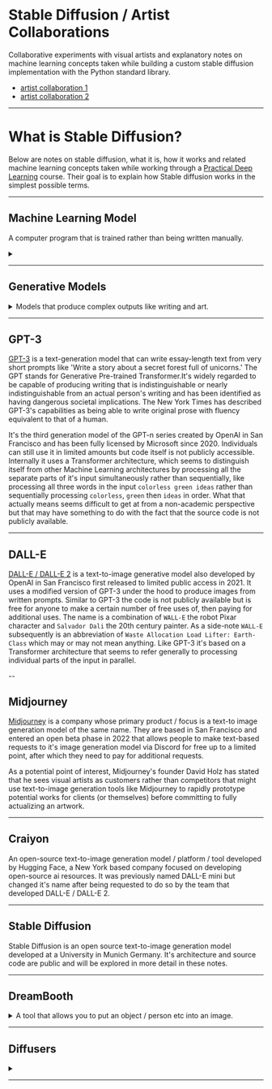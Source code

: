 # Stable Diffusion / Artist Collaborations

Collaborative experiments with visual artists and explanatory notes on machine learning concepts taken while building a custom stable diffusion implementation with the Python standard library.
* [artist collaboration 1](https://tombetthauser.github.io/stable-diffusion)
* [artist collaboration 2](https://tombetthauser.github.io/stable-diffusion/artist-2)

<!-- * [favorite output images](/assets/image-set-1/favorite-output-images.md) -->
<!-- * [all output images](/assets/image-set-1/all-output-images.md) -->
<!-- * [training images](/assets/image-set-1/training-images.md) -->

---

# What is Stable Diffusion?

Below are notes on stable diffusion, what it is, how it works and related machine learning concepts taken while working through a [Practical Deep Learning](https://course.fast.ai/) course. Their goal is to explain how Stable diffusion works in the simplest possible terms.

---

## Machine Learning Model

A computer program that is trained rather than being written manually.

<details>
  <summary>
  </summary><br>

  In it's simplest form, Machine Learning seems to just be a particular strategy for getting a computer to do a complex task. Say you want a computer to be able to do something like play chess or tell you if an image has a blue horse in it or not. A programmer tries to write some code that does this and realizes its crazy to try to manually code for every possible situation. So they pivot to a Machine Learning approach where they set up a training scenario that allows some code to write itself, making educated guesses on how to get the desired output with a wide variety of input and reinforcing itself in small parts when it's successful until it has a working version of itself. 

  This working version is often called a model and can consistently tell me what I wanted it to tell me, like if a random input image has a blue horse in it or not. They usually aren't perfect, maybe our blue horse identification model is accurate 92% of the time, but it can work consistently with literally any range input. if the programmer who set up this training scenario looked at the code inside the model they wouldn't necessarily have any idea why it was doing any individual thing it was doing, because they just coded the training not the model. This seems to cover what machine learning is in a very general sense, but is probably not a perfect explanation by any means. Head to [wikipedia](https://en.wikipedia.org/wiki/Machine_learning) for more obviously.

</details>


---


## Generative Models

<details>
  <summary>
    Models that produce complex outputs like writing and art.
  </summary><br>

  Generative Models [seem to be an extremely academic subject](https://en.wikipedia.org/wiki/Generative_model) that might lean more towards math than programming. But in practical computer programming terms they seem generally be a kind of reversal of identification models. For instance if a programmer trained a machine learning model to identify if there was a blue horse in an image it would spit out some kind of simple `yes, there's a blue horse in this image` or `no, there's no blue horse in this image`. If we were trying to make sure no one was allowed to post images of blue horses on a website or return a bunch of images of blue horses in search engine results this would be an extremely practical tool. But if we wanted to do something weirder that programmer could potentially reverse that model so that it took `yes, there's a blue horse in this image` as the input and then output a completely made up image that had a horse in it. This would be purely based on all the model's unintelligible internal code and would probably look a little weird since it wasn't directly based on anything real. This also doesn't have as many obvious practical applications, but it clearly seems to be a very powerful tool. 

</details>


---

## GPT-3

[GPT-3](https://en.wikipedia.org/wiki/GPT-3) is a text-generation model that can write essay-length text from very short prompts like 'Write a story about a secret forest full of unicorns.' The GPT stands for Generative Pre-trained Transformer.It's widely regarded to be capable of producing writing that is indistinguishable or nearly indistinguishable from an actual person's writing and has been identified as having dangerous societal implications. The New York Times has described GPT-3's capabilities as being able to write original prose with fluency equivalent to that of a human. 

It's the third generation model of the GPT-n series created by OpenAI in San Francisco and has been fully licensed by Microsoft since 2020. Individuals can still use it in limited amounts but code itself is not publicly accessible. Internally it uses a Transformer architecture, which seems to distinguish itself from other Machine Learning architectures by processing all the separate parts of it's input simultaneously rather than sequentially, like processing all three words in the input `colorless green ideas` rather than sequentially processing `colorless`, `green` then `ideas` in order. What that actually means seems difficult to get at from a non-academic perspective but that may have something to do with the fact that the source code is not publicly available.

---

## DALL-E

[DALL-E / DALL-E 2](https://en.wikipedia.org/wiki/DALL-E) is a text-to-image generative model also developed by OpenAI in San Francisco first released to limited public access in 2021. It uses a modified version of GPT-3 under the hood to produce images from written prompts. Similar to GPT-3 the code is not publicly available but is free for anyone to make a certain number of free uses of, then paying for additional uses. The name is a combination of `WALL-E` the robot Pixar character and `Salvador Dali` the 20th century painter. As a side-note `WALL-E` subsequently is an abbreviation of `Waste Allocation Load Lifter: Earth-Class` which may or may not mean anything. Like GPT-3 it's based on a Transformer architecture that seems to refer generally to processing individual parts of the input in parallel.

--

## Midjourney

[Midjourney](https://en.wikipedia.org/wiki/Midjourney) is a company whose primary product / focus is a text-to image generation model of the same name. They are based in San Francisco and entered an open beta phase in 2022 that allows people to make text-based requests to it's image generation model via Discord for free up to a limited point, after which they need to pay for additional requests.

As a potential point of interest, Midjourney's founder David Holz has stated that he sees visual artists as customers rather than competitors that might use text-to-image generation tools like Midjourney to rapidly prototype potential works for clients (or themselves) before committing to fully actualizing an artwork.

---

## Craiyon

An open-source text-to-image generation model / platform / tool developed by Hugging Face, a New York based company focused on developing open-source ai resources. It was previously named DALL-E mini but changed it's name after being requested to do so by the team that developed DALL-E / DALL-E 2.

---

## Stable Diffusion

Stable Diffusion is an open source text-to-image generation model developed at a University in Munich Germany. It's architecture and source code are public and will be explored in more detail in these notes.

<!-- ## DreamBooth -->
<!-- ## Imagen / Google Brain -->
<!-- ## Hugging Face -->

---

## DreamBooth

<details>
  <summary>
    A tool that allows you to put an object / person etc into an image.
  </summary><br>
</details>

---

## Diffusers

<details>
  <summary>
  </summary>The models that process between latents?<br>
</details> 

---

<!-- ## 
<details>
  <summary>
  </summary><br>
</details> 
--- -->